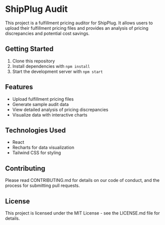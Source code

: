 # ShipPlug Audit

This project is a fulfillment pricing auditor for ShipPlug. It allows users to upload their fulfillment pricing files and provides an analysis of pricing discrepancies and potential cost savings.

## Getting Started

1. Clone this repository
2. Install dependencies with `npm install`
3. Start the development server with `npm start`

## Features

- Upload fulfillment pricing files
- Generate sample audit data
- View detailed analysis of pricing discrepancies
- Visualize data with interactive charts

## Technologies Used

- React
- Recharts for data visualization
- Tailwind CSS for styling

## Contributing

Please read CONTRIBUTING.md for details on our code of conduct, and the process for submitting pull requests.

## License

This project is licensed under the MIT License - see the LICENSE.md file for details.